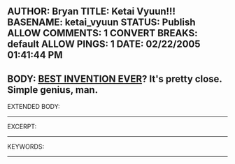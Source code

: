 AUTHOR: Bryan
TITLE: Ketai Vyuun!!!
BASENAME: ketai_vyuun
STATUS: Publish
ALLOW COMMENTS: 1
CONVERT BREAKS: __default__
ALLOW PINGS: 1
DATE: 02/22/2005 01:41:44 PM
-----
BODY:
<a title="BEST INVENTION EVER :: TechJapan :: Still Google free, since July 2003" href="http://www.techjapan.com/Article899.html">BEST INVENTION EVER</a>? It's pretty close. Simple genius, man.
-----
EXTENDED BODY:

-----
EXCERPT:

-----
KEYWORDS:

-----


